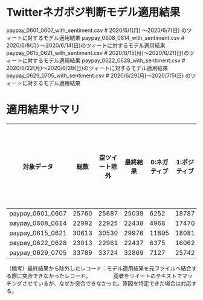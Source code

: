 # Twitterネガポジ判断モデル適用結果
paypay_0601_0607_with_sentiment.csv # 2020/6/1(月) ～2020/6/7(日) のツィートに対するモデル適用結果
paypay_0608_0614_with_sentiment.csv # 2020/6/8(月) ～2020/6/14(日)のツィートに対するモデル適用結果
paypay_0615_0621_with_sentiment.csv # 2020/6/15(月)～2020/6/21(日)のツィートに対するモデル適用結果
paypay_0622_0628_with_sentiment.csv # 2020/6/22(月)～2020/6/28(日)のツィートに対するモデル適用結果
paypay_0629_0705_with_sentiment.csv # 2020/6/29(月)～2020/7/5(日) のツィートに対するモデル適用結果

# 適用結果サマリ

|対象データ		|総数	|空ツイート除外	|最終結果	|0:ネガティブ	|1:ポジティブ	|（備考）最終結果から除外したデータ|
| ---- | ---- | ---- | ---- | ---- | ---- | ---- |
|paypay_0601_0607	|25760	|25687		|25039		|6252		|18787		|648|
|paypay_0608_0614	|22992	|22925		|22438		|4968		|17470		|487|
|paypay_0615_0621	|30613	|30530		|29976		|11895		|18081		|554|
|paypay_0622_0628	|23013	|22961		|22437		|6375		|16062		|524|
|paypay_0629_0705	|33789	|33724		|32869		|7127		|25742		|855|


（備考）最終結果から除外したレコード：モデル適用結果を元ファイルへ結合する際に突合できなかったレコード。
　　　　両者をツイートのテキストでマッチングさせているが、なぜか突合できなかった。原因を特定できた場合は対応する。
